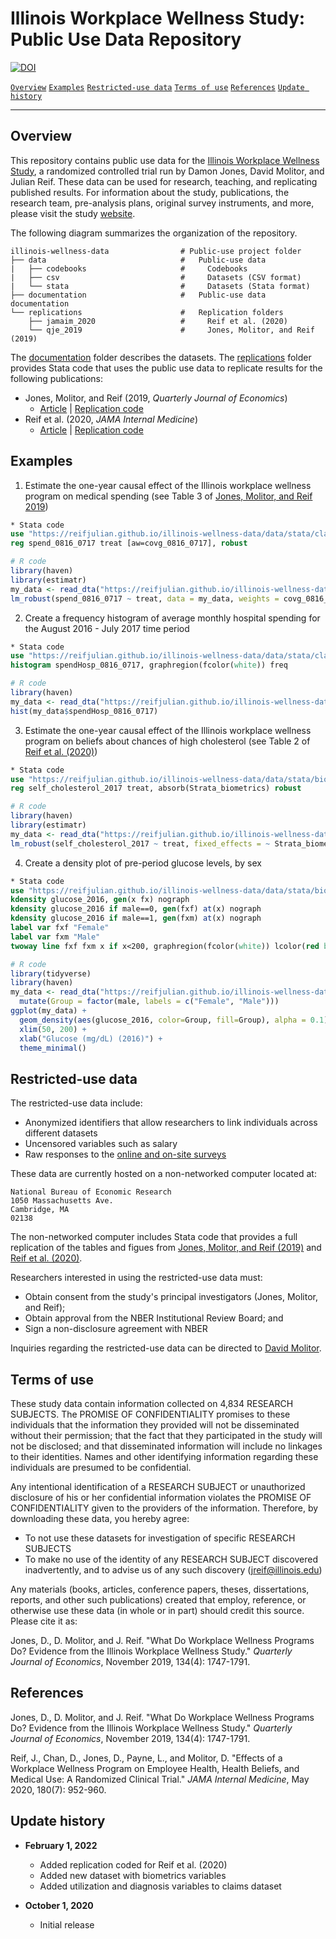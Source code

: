 # Illinois Workplace Wellness Study: Public Use Data Repository

[![DOI](https://zenodo.org/badge/DOI/10.5281/zenodo.4064860.svg)](http://dx.doi.org/10.5281/zenodo.4064860)

[`Overview`](#overview) [`Examples`](#examples) [`Restricted-use data`](#restricted-use-data) [`Terms of use`](#terms-of-use) [`References`](#references) [`Update history`](#update-history) 

-----------

## Overview 

This repository contains public use data for the [Illinois Workplace Wellness Study](https://www.nber.org/workplacewellness/), a randomized controlled trial run by Damon Jones, David Molitor, and Julian Reif. These data can be used for research, teaching, and replicating published results. For information about the study, publications, the research team, pre-analysis plans, original survey instruments, and more, please visit the study [website](https://www.nber.org/workplacewellness/).

The following diagram summarizes the organization of the repository.
```
illinois-wellness-data                # Public-use project folder
├── data                              #   Public-use data
|   ├── codebooks                     #     Codebooks
|   ├── csv                           #     Datasets (CSV format)
|   └── stata                         #     Datasets (Stata format)
├── documentation                     #   Public-use data documentation
└── replications                      #   Replication folders
    ├── jamaim_2020                   #     Reif et al. (2020)
    └── qje_2019                      #     Jones, Molitor, and Reif (2019)
```

The [documentation](/documentation/README.md) folder describes the datasets. The [replications](/replications) folder provides Stata code that uses the public use data to replicate results for the following publications:
  - Jones, Molitor, and Reif (2019, *Quarterly Journal of Economics*)
    - [Article](https://academic.oup.com/qje/article/134/4/1747/5550759) | [Replication code](/replications/qje_2019)
  - Reif et al. (2020, *JAMA Internal Medicine*)
    - [Article](https://jamanetwork.com/journals/jamainternalmedicine/article-abstract/2765690?guestAccessKey=e5e8e875-c27f-44c4-a5b1-bea7ea27af57) | [Replication code](/replications/jamaim_2020)

## Examples

1. Estimate the one-year causal effect of the Illinois workplace wellness program on medical spending (see Table 3 of [Jones, Molitor, and Reif 2019](https://academic.oup.com/qje/article/134/4/1747/5550759))

```stata
* Stata code
use "https://reifjulian.github.io/illinois-wellness-data/data/stata/claims.dta", clear
reg spend_0816_0717 treat [aw=covg_0816_0717], robust
```

```R
# R code
library(haven)
library(estimatr)
my_data <- read_dta("https://reifjulian.github.io/illinois-wellness-data/data/stata/claims.dta")
lm_robust(spend_0816_0717 ~ treat, data = my_data, weights = covg_0816_0717, se_type = "HC1")
```

2. Create a frequency histogram of average monthly hospital spending for the August 2016 - July 2017 time period

```stata
* Stata code
use "https://reifjulian.github.io/illinois-wellness-data/data/stata/claims.dta", clear
histogram spendHosp_0816_0717, graphregion(fcolor(white)) freq
```

```R
# R code
library(haven)
my_data <- read_dta("https://reifjulian.github.io/illinois-wellness-data/data/stata/claims.dta")
hist(my_data$spendHosp_0816_0717)
```

3. Estimate the one-year causal effect of the Illinois workplace wellness program on beliefs about chances of high cholesterol (see Table 2 of [Reif et al. (2020)](https://jamanetwork.com/journals/jamainternalmedicine/article-abstract/2765690?guestAccessKey=e5e8e875-c27f-44c4-a5b1-bea7ea27af57))

```stata
* Stata code
use "https://reifjulian.github.io/illinois-wellness-data/data/stata/biometrics.dta", clear
reg self_cholesterol_2017 treat, absorb(Strata_biometrics) robust
```

```R
# R code
library(haven)
library(estimatr)
my_data <- read_dta("https://reifjulian.github.io/illinois-wellness-data/data/stata/biometrics.dta")
lm_robust(self_cholesterol_2017 ~ treat, fixed_effects = ~ Strata_biometrics, data = my_data, se_type = "HC1")
```


4. Create a density plot of pre-period glucose levels, by sex

```stata
* Stata code
use "https://reifjulian.github.io/illinois-wellness-data/data/stata/biometrics.dta", clear
kdensity glucose_2016, gen(x fx) nograph
kdensity glucose_2016 if male==0, gen(fxf) at(x) nograph
kdensity glucose_2016 if male==1, gen(fxm) at(x) nograph
label var fxf "Female"
label var fxm "Male"
twoway line fxf fxm x if x<200, graphregion(fcolor(white)) lcolor(red blue)
```

```R
# R code
library(tidyverse)
library(haven)
my_data <- read_dta("https://reifjulian.github.io/illinois-wellness-data/data/stata/biometrics.dta") %>% 
  mutate(Group = factor(male, labels = c("Female", "Male")))
ggplot(my_data) + 
  geom_density(aes(glucose_2016, color=Group, fill=Group), alpha = 0.1) +
  xlim(50, 200) + 
  xlab("Glucose (mg/dL) (2016)") +
  theme_minimal()
```


## Restricted-use data

The restricted-use data include:
  - Anonymized identifiers that allow researchers to link individuals across different datasets
  - Uncensored variables such as salary
  - Raw responses to the [online and on-site surveys](https://www.nber.org/programs-projects/projects-and-centers/workplace-wellness/illinois-workplace-wellness-downloads)

These data are currently hosted on a non-networked computer located at:

	National Bureau of Economic Research
	1050 Massachusetts Ave.
	Cambridge, MA 
	02138

The non-networked computer includes Stata code that provides a full replication of the tables and figues from [Jones, Molitor, and Reif (2019)](https://academic.oup.com/qje/article/134/4/1747/5550759) and [Reif et al. (2020)](https://jamanetwork.com/journals/jamainternalmedicine/article-abstract/2765690?guestAccessKey=e5e8e875-c27f-44c4-a5b1-bea7ea27af57).

Researchers interested in using the restricted-use data must:
  - Obtain consent from the study's principal investigators (Jones, Molitor, and Reif);
  - Obtain approval from the NBER Institutional Review Board; and
  - Sign a non-disclosure agreement with NBER

Inquiries regarding the restricted-use data can be directed to [David Molitor](mailto:dmolitor@illinois.edu).

## Terms of use

These study data contain information collected on 4,834 RESEARCH SUBJECTS. The PROMISE OF CONFIDENTIALITY promises to these individuals that the information they provided will not be disseminated without their permission; that the fact that they participated in the study will not be disclosed; and that disseminated information will include no linkages to their identities. Names and other identifying information regarding these individuals are presumed to be confidential.

Any intentional identification of a RESEARCH SUBJECT or unauthorized disclosure of his or her confidential information violates the PROMISE OF CONFIDENTIALITY given to the providers of the information. Therefore, by downloading these data, you hereby agree:

  - To not use these datasets for investigation of specific RESEARCH SUBJECTS
  - To make no use of the identity of any RESEARCH SUBJECT discovered inadvertently, and to advise us of any such discovery (jreif@illinois.edu)

Any materials (books, articles, conference papers, theses, dissertations, reports, and other such publications) created that employ, reference, or otherwise use these data (in whole or in part) should credit this source. Please cite it as:

Jones, D., D. Molitor, and J. Reif. "What Do Workplace Wellness Programs Do? Evidence from the Illinois Workplace Wellness Study." *Quarterly Journal of Economics*, November 2019, 134(4): 1747-1791.

## References

Jones, D., D. Molitor, and J. Reif. "What Do Workplace Wellness Programs Do? Evidence from the Illinois Workplace Wellness Study." *Quarterly Journal of Economics*, November 2019, 134(4): 1747-1791.

Reif, J., Chan, D., Jones, D., Payne, L., and Molitor, D. "Effects of a Workplace Wellness Program on Employee Health, Health Beliefs, and Medical Use: A Randomized Clinical Trial." *JAMA Internal Medicine*, May 2020, 180(7): 952-960.

## Update history

* **February 1, 2022**
  - Added replication coded for Reif et al. (2020)
  - Added new dataset with biometrics variables
  - Added utilization and diagnosis variables to claims dataset

* **October 1, 2020**
  - Initial release
